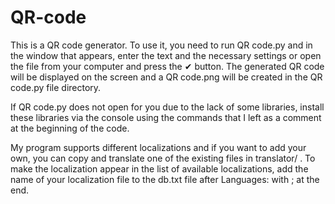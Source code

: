 # QR-code
This is a QR code generator.
To use it, you need to run QR code.py and in the window that appears, enter the text and the necessary settings or open the file from your computer and press the ✔ button. The generated QR code will be displayed on the screen and a QR code.png will be created in the QR code.py file directory.

If QR code.py does not open for you due to the lack of some libraries, install these libraries via the console using the commands that I left as a comment at the beginning of the code.

My program supports different localizations and if you want to add your own, you can copy and translate one of the existing files in translator/ . To make the localization appear in the list of available localizations, add the name of your localization file to the db.txt file after Languages: with ; at the end.

